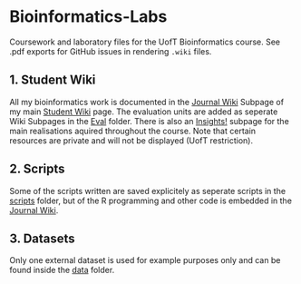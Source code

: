# Bioinformatics-Labs
Coursework and laboratory files for the UofT Bioinformatics course. See .pdf exports for GitHub issues in rendering <code>.wiki</code> files. 

## 1. Student Wiki

All my bioinformatics work is documented in the [Journal Wiki](https://github.com/PsiPhiTheta/Bioinformatics-Labs/blob/master/StudentWiki/User-Thomas%20Hollis/Journal.wiki) Subpage of my main [Student Wiki](https://github.com/PsiPhiTheta/Bioinformatics-Labs/blob/master/StudentWiki/User:Thomas%20Hollis.wiki) page. The evaluation units are added as seperate Wiki Subpages in the [Eval](https://github.com/PsiPhiTheta/Bioinformatics-Labs/tree/master/StudentWiki/User-Thomas%20Hollis/Evals) folder. There is also an [Insights!](https://github.com/PsiPhiTheta/Bioinformatics-Labs/blob/master/StudentWiki/User-Thomas%20Hollis/insights!.wiki) subpage for the main realisations aquired throughout the course. Note that certain resources are private and will not be displayed (UofT restriction). 

## 2. Scripts

Some of the scripts written are saved explicitely as seperate scripts in the [scripts](https://github.com/PsiPhiTheta/Bioinformatics-Labs/tree/master/scripts) folder, but of the R programming and other code is embedded in the [Journal Wiki](https://github.com/PsiPhiTheta/Bioinformatics-Labs/blob/master/StudentWiki/User-Thomas%20Hollis/Journal.wiki).

## 3. Datasets

Only one external dataset is used for example purposes only and can be found inside the [data](https://github.com/PsiPhiTheta/Bioinformatics-Labs/blob/master/data) folder.

